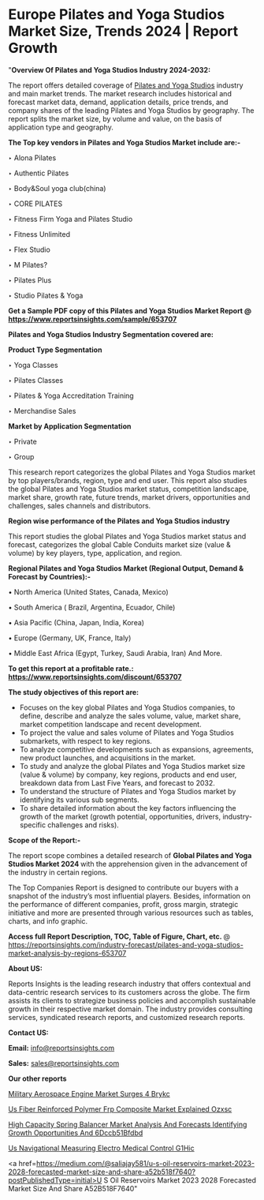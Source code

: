# Europe Pilates and Yoga Studios Market Size, Trends 2024 | Report Growth

"<strong>Overview Of Pilates and Yoga Studios Industry 2024-2032:</strong>

The report offers detailed coverage of <a href=https://www.reportsinsights.com/sample/653707>Pilates and Yoga Studios</a> industry and main market trends. The market research includes historical and forecast market data, demand, application details, price trends, and company shares of the leading Pilates and Yoga Studios by geography. The report splits the market size, by volume and value, on the basis of application type and geography.

<strong>The Top key vendors in Pilates and Yoga Studios Market include are:- </strong>

‣ Alona Pilates

‣ Authentic Pilates

‣ Body&Soul yoga club(china)

‣ CORE PILATES

‣ Fitness Firm Yoga and Pilates Studio

‣ Fitness Unlimited

‣ Flex Studio

‣ M Pilates?

‣ Pilates Plus

‣ Studio Pilates & Yoga

<strong>Get a Sample PDF copy of this Pilates and Yoga Studios Market Report </strong><strong>@ <a href=https://www.reportsinsights.com/sample/653707 style=color:#0000ff;>https://www.reportsinsights.com/sample/653707</a> </strong>

<strong>Pilates and Yoga Studios Industry Segmentation covered are:</strong>

<strong>Product Type Segmentation</strong>

‣ Yoga Classes

‣ Pilates Classes

‣ Pilates & Yoga Accreditation Training

‣ Merchandise Sales

<strong>Market by Application Segmentation</strong>

‣ Private

‣ Group

This research report categorizes the global Pilates and Yoga Studios market by top players/brands, region, type and end user. This report also studies the global Pilates and Yoga Studios market status, competition landscape, market share, growth rate, future trends, market drivers, opportunities and challenges, sales channels and distributors.

<strong>Region wise performance of the Pilates and Yoga Studios industry</strong><strong> </strong>

This report studies the global Pilates and Yoga Studios market status and forecast, categorizes the global Cable Conduits market size (value &amp; volume) by key players, type, application, and region. 

<strong>Regional Pilates and Yoga Studios Market (Regional Output, Demand &amp; Forecast by Countries):-</strong>

• North America (United States, Canada, Mexico)

• South America ( Brazil, Argentina, Ecuador, Chile)

• Asia Pacific (China, Japan, India, Korea)

• Europe (Germany, UK, France, Italy)

• Middle East Africa (Egypt, Turkey, Saudi Arabia, Iran) And More.

<strong>To get this report at a profitable rate.: <a href=https://www.reportsinsights.com/discount/653707 style=color:#0000ff;>https://www.reportsinsights.com/discount/653707</a></strong>

<strong>The study objectives of this report are:</strong>
<ul>
  <li>Focuses on the key global Pilates and Yoga Studios companies, to define, describe and analyze the sales volume, value, market share, market competition landscape and recent development.</li>
  <li>To project the value and sales volume of Pilates and Yoga Studios submarkets, with respect to key regions.</li>
  <li>To analyze competitive developments such as expansions, agreements, new product launches, and acquisitions in the market.</li>
  <li>To study and analyze the global Pilates and Yoga Studios market size (value &amp; volume) by company, key regions, products and end user, breakdown data from Last Five Years, and forecast to 2032.</li>
  <li>To understand the structure of Pilates and Yoga Studios market by identifying its various sub segments.</li>
  <li>To share detailed information about the key factors influencing the growth of the market (growth potential, opportunities, drivers, industry-specific challenges and risks).</li>
</ul>
<strong>Scope of the Report:-</strong><strong> </strong>

The report scope combines a detailed research of <strong>Global Pilates and Yoga Studios Market 2024 </strong>with the apprehension given in the advancement of the industry in certain regions.

The Top Companies Report is designed to contribute our buyers with a snapshot of the industry’s most influential players. Besides, information on the performance of different companies, profit, gross margin, strategic initiative and more are presented through various resources such as tables, charts, and info graphic.

<strong>Access full Report Description, TOC, Table of Figure, Chart, etc. </strong>@   <a href=https://reportsinsights.com/industry-forecast/pilates-and-yoga-studios-market-analysis-by-regions-653707 style=color:#0000ff;>https://reportsinsights.com/industry-forecast/pilates-and-yoga-studios-market-analysis-by-regions-653707</a>

<strong>About US:</strong>

Reports Insights is the leading research industry that offers contextual and data-centric research services to its customers across the globe. The firm assists its clients to strategize business policies and accomplish sustainable growth in their respective market domain. The industry provides consulting services, syndicated research reports, and customized research reports.

<strong>Contact US:</strong>

<p class=""""><b>Email:</b> <a href=mailto:info@reportsinsights.com>info@reportsinsights.com</a></p>
<p class=""""><b>Sales:</b> <a href=mailto:sales@reportsinsights.com>sales@reportsinsights.com</a></p>

<strong>Our other reports</strong>

<a href=https://www.linkedin.com/pulse/military-aerospace-engine-market-surges-4-brykc/>Military Aerospace Engine Market Surges 4 Brykc</a>

<a href=https://www.linkedin.com/pulse/us-fiber-reinforced-polymer-frp-composite-market-explained-ozxsc/>Us Fiber Reinforced Polymer Frp Composite Market Explained Ozxsc</a>

<a href=https://medium.com/@reportinsights.ja/high-capacity-spring-balancer-market-analysis-and-forecasts-identifying-growth-opportunities-and-6dccb51bfdbd>High Capacity Spring Balancer Market Analysis And Forecasts Identifying Growth Opportunities And 6Dccb51Bfdbd</a>

<a href=https://www.linkedin.com/pulse/us-navigational-measuring-electro-medical-control-g1hic/>Us Navigational Measuring Electro Medical Control G1Hic</a>

<a href=https://medium.com/@saliajay581/u-s-oil-reservoirs-market-2023-2028-forecasted-market-size-and-share-a52b518f7640?postPublishedType=initial>U S Oil Reservoirs Market 2023 2028 Forecasted Market Size And Share A52B518F7640</a>"
